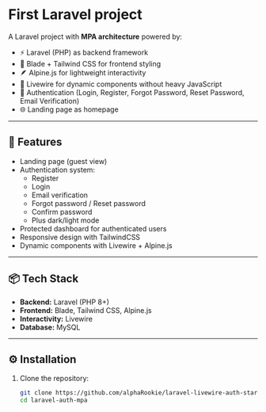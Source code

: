 # First Laravel project

A Laravel project with **MPA architecture** powered by:
- ⚡ Laravel (PHP) as backend framework  
- 🎨 Blade + Tailwind CSS for frontend styling  
- 🪶 Alpine.js for lightweight interactivity  
- 🔌 Livewire for dynamic components without heavy JavaScript  
- 🔑 Authentication (Login, Register, Forgot Password, Reset Password, Email Verification)  
- 🌐 Landing page as homepage  

---

## 🚀 Features
- Landing page (guest view)
- Authentication system:
  - Register
  - Login
  - Email verification
  - Forgot password / Reset password
  - Confirm password
  - Plus dark/light mode 
- Protected dashboard for authenticated users
- Responsive design with TailwindCSS
- Dynamic components with Livewire + Alpine.js

---

## 📦 Tech Stack
- **Backend:** Laravel (PHP 8+)  
- **Frontend:** Blade, Tailwind CSS, Alpine.js  
- **Interactivity:** Livewire  
- **Database:** MySQL  

---

## ⚙️ Installation
1. Clone the repository:
   ```bash
   git clone https://github.com/alphaRookie/laravel-livewire-auth-starter.git
   cd laravel-auth-mpa
